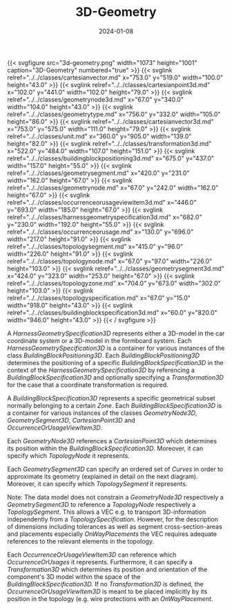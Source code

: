 ﻿---
title: 3D-Geometry
toc: false
type: specs
layout: diagram
date: "2024-01-08"
draft: false
specification: VEC
version: 2.1.0
documentType: "Recommendation"
elementType: Diagram
classes:
  - CartesianVector
  - CartesianPoint3D
  - GeometryNode3D
  - GeometryType
  - CartesianVector3D
  - Unit
  - Transformation3D
  - BuildingBlockPositioning3D
  - GeometrySegment
  - GeometryNode
  - OccurrenceOrUsageViewItem3D
  - HarnessGeometrySpecification3D
  - OccurrenceOrUsage
  - TopologySegment
  - TopologyNode
  - GeometrySegment3D
  - TopologyZone
  - TopologySpecification
  - BuildingBlockSpecification3D
menu:
  VEC-2.1.0:    
    parent: topology-and-geometry
    identifier: topology-and-geometry/3d-geometry
    weight: 1009006 

# Prev/next pager order (if `docs_section_pager` enabled in `params.toml`)
weight: 1009006
---
{{< svgfigure src="3d-geometry.png" width="1073" height="1001" caption="3D-Geometry" numbered="true" >}}
  {{< svglink relref="../../classes/cartesianvector.md" x="753.0" y="519.0" width="100.0" height="43.0" >}}
  {{< svglink relref="../../classes/cartesianpoint3d.md" x="102.0" y="441.0" width="102.0" height="79.0" >}}
  {{< svglink relref="../../classes/geometrynode3d.md" x="67.0" y="340.0" width="104.0" height="43.0" >}}
  {{< svglink relref="../../classes/geometrytype.md" x="756.0" y="332.0" width="105.0" height="86.0" >}}
  {{< svglink relref="../../classes/cartesianvector3d.md" x="753.0" y="575.0" width="111.0" height="79.0" >}}
  {{< svglink relref="../../classes/unit.md" x="360.0" y="905.0" width="139.0" height="82.0" >}}
  {{< svglink relref="../../classes/transformation3d.md" x="522.0" y="484.0" width="107.0" height="151.0" >}}
  {{< svglink relref="../../classes/buildingblockpositioning3d.md" x="675.0" y="437.0" width="157.0" height="55.0" >}}
  {{< svglink relref="../../classes/geometrysegment.md" x="420.0" y="231.0" width="162.0" height="67.0" >}}
  {{< svglink relref="../../classes/geometrynode.md" x="67.0" y="242.0" width="162.0" height="67.0" >}}
  {{< svglink relref="../../classes/occurrenceorusageviewitem3d.md" x="446.0" y="693.0" width="185.0" height="67.0" >}}
  {{< svglink relref="../../classes/harnessgeometryspecification3d.md" x="682.0" y="230.0" width="192.0" height="55.0" >}}
  {{< svglink relref="../../classes/occurrenceorusage.md" x="130.0" y="696.0" width="217.0" height="91.0" >}}
  {{< svglink relref="../../classes/topologysegment.md" x="415.0" y="96.0" width="226.0" height="91.0" >}}
  {{< svglink relref="../../classes/topologynode.md" x="67.0" y="97.0" width="226.0" height="103.0" >}}
  {{< svglink relref="../../classes/geometrysegment3d.md" x="424.0" y="323.0" width="253.0" height="67.0" >}}
  {{< svglink relref="../../classes/topologyzone.md" x="704.0" y="673.0" width="302.0" height="103.0" >}}
  {{< svglink relref="../../classes/topologyspecification.md" x="67.0" y="15.0" width="918.0" height="43.0" >}}
  {{< svglink relref="../../classes/buildingblockspecification3d.md" x="60.0" y="820.0" width="946.0" height="43.0" >}}
{{< / svgfigure >}}
<p> A <i>HarnessGeometrySpecification3D</i> represents either a 3D-model in the car coordinate system or a 3D-model in the formboard system. Each <i>HarnessGeometrySpecification3D</i> is a container for various instances of the class <i>BuildingBlockPositioning3D</i>. Each <i>BuildingBlockPositioning3D</i> determines the positioning of a specific <i>BuildingBlockSpecification3D</i> in the context of the <i>HarnessGeometrySpecification3D</i> by referencing a <i>BuildingBlockSpecification3D</i> and optionally specifying a <i>Transformation3D</i> for the case that a coordinate transformation is required.      </p>      <p> A <i>BuildingBlockSpecification3D</i> represents a specific geometrical subset normally belonging to a certain <i>Zone</i>. Each <i>BuildingBlockSpecification3D</i> is a container for various instances of the classes <i>GeometryNode3D</i>, <i>GeometrySegment3D</i>, <i>CartesianPoint3D</i> and <i>OccurrenceOrUsageViewItem3D</i>.      </p>      <p> Each <i>GeometryNode3D</i> references a <i>CartesianPoint3D</i> which determines its position within the <i>BuildingBlockSpecification3D</i>. Moreover, it can specify which <i>TopologyNode</i> it represents.      </p>      <p> Each <i>GeometrySegment3D</i> can specify an ordered set of <i>Curves</i> in order to approximate its geometry (explained in detail on the next diagram). Moreover, it can specify which <i>TopologySegment</i> it represents.      </p>      <p> Note: The data model does not constrain a <i>GeometryNode3D</i> respectively a <i>GeometrySegment3D</i> to reference a <i>TopologyNode</i> respectively a <i>TopologySegment</i>. This allows a VEC e.g. to transport 3D-information independently from a <i>TopologySpecification</i>. However, for the description of dimensions including tolerances as well as segment cross-section-areas and placements especially <i>OnWayPlacements</i> the VEC requires adequate references to the relevant elements in the topology.      </p>      <p> Each <i>OccurrenceOrUsageViewItem3D</i> can reference which <i>OccurrenceOrUsages</i> it represents. Furthermore, it can specify a <i>Transformation3D</i> which determines its position and orientation of the component's 3D model within the space of the <i>BuildingBlockSpecification3D. </i>If no <i>Transformation3D</i> is defined, the <i>OccurrenceOrUsageViewItem3D </i>is meant to be placed implicitly by its position in the topology (e.g. wire protections with an <i>OnWayPlacement</i>.      </p>